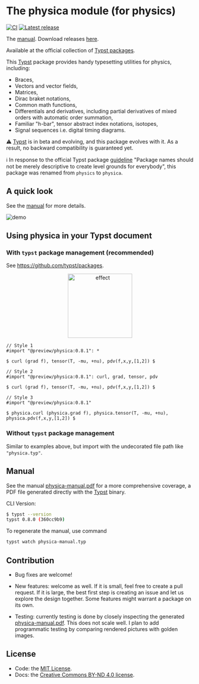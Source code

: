 # The physica module (for physics)

[![CI](https://github.com/Leedehai/typst-physics/actions/workflows/ci.yml/badge.svg)](https://github.com/Leedehai/typst-physics/actions/workflows/ci.yml)
[![Latest release](https://img.shields.io/github/v/release/Leedehai/typst-physics.svg?color=gold)][latest-release]

The [manual](https://github.com/Leedehai/typst-physics/blob/master/physica-manual.pdf).
Download releases [here](https://github.com/Leedehai/typst-physics/releases/).

Available at the official collection of [Typst packages](https://typst.app/docs/packages/).

This [Typst](https://typst.app) package provides handy typesetting utilities for
physics, including:
* Braces,
* Vectors and vector fields,
* Matrices,
* Dirac braket notations,
* Common math functions,
* Differentials and derivatives, including partial derivatives of mixed orders with automatic order summation,
* Familiar "h-bar", tensor abstract index notations, isotopes,
* Signal sequences i.e. digital timing diagrams.

:warning: [Typst](https://typst.app) is in beta and evolving, and this package
evolves with it. As a result, no backward compatibility is guaranteed yet.

:information_source: In response to the official Typst package [guideline](https://github.com/typst/packages/tree/main#submission-guidelines)
"Package names should not be merely descriptive to create level grounds for
everybody", this package was renamed from `physics` to `physica`.

## A quick look

See the [manual](https://github.com/Leedehai/typst-physics/blob/master/physica-manual.pdf) for more details.

![demo](https://user-images.githubusercontent.com/18319900/236073825-e91b4601-7e92-490b-a7e4-e9e405a2147b.png)

## Using physica in your Typst document

### With `typst` package management (recommended)

See https://github.com/typst/packages.

<p align="center">
<img src="https://github.com/Leedehai/typst-physics/assets/18319900/f2a3a2bd-3ef7-4383-ab92-9a71affb4e12" width="173" alt="effect">
</p>

```typst
// Style 1
#import "@preview/physica:0.8.1": *

$ curl (grad f), tensor(T, -mu, +nu), pdv(f,x,y,[1,2]) $
```

```typst
// Style 2
#import "@preview/physica:0.8.1": curl, grad, tensor, pdv

$ curl (grad f), tensor(T, -mu, +nu), pdv(f,x,y,[1,2]) $
```

```typst
// Style 3
#import "@preview/physica:0.8.1"

$ physica.curl (physica.grad f), physica.tensor(T, -mu, +nu), physica.pdv(f,x,y,[1,2]) $
```

### Without `typst` package management

Similar to examples above, but import with the undecorated file path like `"physica.typ"`.

## Manual

See the manual [physica-manual.pdf](https://github.com/Leedehai/typst-physics/blob/master/physica-manual.pdf) for a more comprehensive coverage, a PDF file
generated directly with the [Typst](https://typst.app) binary.

CLI Version:

```sh
$ typst --version
typst 0.8.0 (360cc9b9)
```

To regenerate the manual, use command

```sh
typst watch physica-manual.typ
```

## Contribution

* Bug fixes are welcome!

* New features: welcome as well. If it is small, feel free to create a pull
request. If it is large, the best first step is creating an issue and let us
explore the design together. Some features might warrant a package on its own.

* Testing: currently testing is done by closely inspecting the generated
[physica-manual.pdf](https://github.com/Leedehai/typst-physics/blob/master/physica-manual.pdf). This does not scale well. I plan to add programmatic
testing by comparing rendered pictures with golden images.

## License

* Code: the [MIT License](LICENSE.txt).
* Docs: the [Creative Commons BY-ND 4.0 license](https://creativecommons.org/licenses/by-nd/4.0/).

[latest-release]: https://github.com/Leedehai/typst-physics/releases/latest "The latest release"
